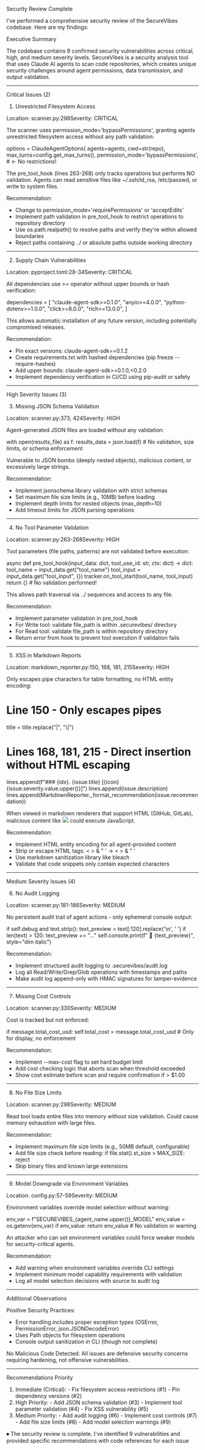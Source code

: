 Security Review Complete

  I've performed a comprehensive security review of the SecureVibes codebase. Here are my findings:

  Executive Summary

  The codebase contains 9 confirmed security vulnerabilities across critical, high, and medium severity levels. SecureVibes is a security analysis tool that uses
  Claude AI agents to scan code repositories, which creates unique security challenges around agent permissions, data transmission, and output validation.

  ---
  Critical Issues (2)

  1. Unrestricted Filesystem Access

  Location: scanner.py:298Severity: CRITICAL

  The scanner uses permission_mode='bypassPermissions', granting agents unrestricted filesystem access without any path validation:

  options = ClaudeAgentOptions(
      agents=agents,
      cwd=str(repo),
      max_turns=config.get_max_turns(),
      permission_mode='bypassPermissions',  # ← No restrictions!

  The pre_tool_hook (lines 263-268) only tracks operations but performs NO validation. Agents can read sensitive files like ~/.ssh/id_rsa, /etc/passwd, or write
  to system files.

  Recommendation:
  - Change to permission_mode='requirePermissions' or 'acceptEdits'
  - Implement path validation in pre_tool_hook to restrict operations to repository directory
  - Use os.path.realpath() to resolve paths and verify they're within allowed boundaries
  - Reject paths containing ../ or absolute paths outside working directory

  ---
  2. Supply Chain Vulnerabilities

  Location: pyproject.toml:28-34Severity: CRITICAL

  All dependencies use >= operator without upper bounds or hash verification:

  dependencies = [
      "claude-agent-sdk>=0.1.0",
      "anyio>=4.0.0",
      "python-dotenv>=1.0.0",
      "click>=8.0.0",
      "rich>=13.0.0",
  ]

  This allows automatic installation of any future version, including potentially compromised releases.

  Recommendation:
  - Pin exact versions: claude-agent-sdk==0.1.2
  - Create requirements.txt with hashed dependencies (pip freeze --require-hashes)
  - Add upper bounds: claude-agent-sdk>=0.1.0,<0.2.0
  - Implement dependency verification in CI/CD using pip-audit or safety

  ---
  High Severity Issues (3)

  3. Missing JSON Schema Validation

  Location: scanner.py:373, 424Severity: HIGH

  Agent-generated JSON files are loaded without any validation:

  with open(results_file) as f:
      results_data = json.load(f)  # No validation, size limits, or schema enforcement

  Vulnerable to JSON bombs (deeply nested objects), malicious content, or excessively large strings.

  Recommendation:
  - Implement jsonschema library validation with strict schemas
  - Set maximum file size limits (e.g., 10MB) before loading
  - Implement depth limits for nested objects (max_depth=10)
  - Add timeout limits for JSON parsing operations

  ---
  4. No Tool Parameter Validation

  Location: scanner.py:263-268Severity: HIGH

  Tool parameters (file paths, patterns) are not validated before execution:

  async def pre_tool_hook(input_data: dict, tool_use_id: str, ctx: dict) -> dict:
      tool_name = input_data.get("tool_name")
      tool_input = input_data.get("tool_input", {})
      tracker.on_tool_start(tool_name, tool_input)
      return {}  # No validation performed!

  This allows path traversal via ../ sequences and access to any file.

  Recommendation:
  - Implement parameter validation in pre_tool_hook
  - For Write tool: validate file_path is within .securevibes/ directory
  - For Read tool: validate file_path is within repository directory
  - Return error from hook to prevent tool execution if validation fails

  ---
  5. XSS in Markdown Reports

  Location: markdown_reporter.py:150, 168, 181, 215Severity: HIGH

  Only escapes pipe characters for table formatting, no HTML entity encoding:

  # Line 150 - Only escapes pipes
  title = title.replace("|", "\\|")

  # Lines 168, 181, 215 - Direct insertion without HTML escaping
  lines.append(f"### {idx}. {issue.title} [{icon} {issue.severity.value.upper()}]")
  lines.append(issue.description)
  lines.append(MarkdownReporter._format_recommendation(issue.recommendation))

  When viewed in markdown renderers that support HTML (GitHub, GitLab), malicious content like <img src=x onerror=alert(1)> could execute JavaScript.

  Recommendation:
  - Implement HTML entity encoding for all agent-provided content
  - Strip or escape HTML tags: < > & " ' → &lt; &gt; &amp; &quot; &#x27;
  - Use markdown sanitization library like bleach
  - Validate that code snippets only contain expected characters

  ---
  Medium Severity Issues (4)

  6. No Audit Logging

  Location: scanner.py:181-186Severity: MEDIUM

  No persistent audit trail of agent actions - only ephemeral console output:

  if self.debug and text.strip():
      text_preview = text[:120].replace('\n', ' ')
      if len(text) > 120:
          text_preview += "..."
      self.console.print(f"  💭 {text_preview}", style="dim italic")

  Recommendation:
  - Implement structured audit logging to .securevibes/audit.log
  - Log all Read/Write/Grep/Glob operations with timestamps and paths
  - Make audit log append-only with HMAC signatures for tamper-evidence

  ---
  7. Missing Cost Controls

  Location: scanner.py:330Severity: MEDIUM

  Cost is tracked but not enforced:

  if message.total_cost_usd:
      self.total_cost = message.total_cost_usd  # Only for display, no enforcement

  Recommendation:
  - Implement --max-cost flag to set hard budget limit
  - Add cost checking logic that aborts scan when threshold exceeded
  - Show cost estimate before scan and require confirmation if > $1.00

  ---
  8. No File Size Limits

  Location: scanner.py:298Severity: MEDIUM

  Read tool loads entire files into memory without size validation. Could cause memory exhaustion with large files.

  Recommendation:
  - Implement maximum file size limits (e.g., 50MB default, configurable)
  - Add file size check before reading: if file.stat().st_size > MAX_SIZE: reject
  - Skip binary files and known large extensions

  ---
  9. Model Downgrade via Environment Variables

  Location: config.py:57-59Severity: MEDIUM

  Environment variables override model selection without warning:

  env_var = f"SECUREVIBES_{agent_name.upper()}_MODEL"
  env_value = os.getenv(env_var)
  if env_value:
      return env_value  # No validation or warning

  An attacker who can set environment variables could force weaker models for security-critical agents.

  Recommendation:
  - Add warning when environment variables override CLI settings
  - Implement minimum model capability requirements with validation
  - Log all model selection decisions with source to audit log

  ---
  Additional Observations

  Positive Security Practices:
  - Error handling includes proper exception types (OSError, PermissionError, json.JSONDecodeError)
  - Uses Path objects for filesystem operations
  - Console output sanitization in CLI (though not complete)

  No Malicious Code Detected:
  All issues are defensive security concerns requiring hardening, not offensive vulnerabilities.

  ---
  Recommendations Priority

  1. Immediate (Critical):
    - Fix filesystem access restrictions (#1)
    - Pin dependency versions (#2)
  2. High Priority:
    - Add JSON schema validation (#3)
    - Implement tool parameter validation (#4)
    - Fix XSS vulnerability (#5)
  3. Medium Priority:
    - Add audit logging (#6)
    - Implement cost controls (#7)
    - Add file size limits (#8)
    - Add model selection warnings (#9)

⏺ The security review is complete. I've identified 9 vulnerabilities and provided specific recommendations with code references for each issue
